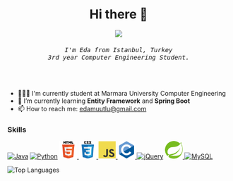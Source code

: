 <h1 align="center">Hi there 👋</h1>

<div align="center">
    <img src="https://media.giphy.com/media/paTz7UZbPfTZFRYnnB/giphy.gif"
        width="180px" />
    <br />
    <br />
    <samp> <i> I'm Eda from Istanbul, Turkey </i> </samp> <br />
    <samp> <i> 3rd year Computer Engineering Student. </i> </samp>
    <br />
    <samp>
        <br />
        </b>
        <br />
    </samp>
    <br />

</div>
<div>

* 👩🏼‍💻 I'm currently student at Marmara University Computer Engineering
* 🌱 I’m currently learning **Entity Framework** and **Spring Boot**
* 📫 How to reach me: [edamuutlu@gmail.com](mailto:edamuutlu@gmail.com)
  

<h3 align="left">Skills</h3>
<p align="left">
<a href="https://www.oracle.com/java/" target="_blank" rel="noreferrer"><img src="https://raw.githubusercontent.com/danielcranney/readme-generator/main/public/icons/skills/java-colored.svg" width="36" height="36" alt="Java" /></a>
<a href="https://www.python.org/" target="_blank" rel="noreferrer"><img src="https://raw.githubusercontent.com/danielcranney/readme-generator/main/public/icons/skills/python-colored.svg" width="36" height="36" alt="Python" /></a>
<a href="https://www.w3.org/html/" target="_blank" rel="noreferrer"> <img src="https://raw.githubusercontent.com/devicons/devicon/master/icons/html5/html5-original-wordmark.svg" alt="html5" width="40" height="40"/> </a> 
<a href="https://www.w3schools.com/css/" target="_blank" rel="noreferrer"> <img src="https://raw.githubusercontent.com/devicons/devicon/master/icons/css3/css3-original-wordmark.svg" alt="css3" width="40" height="40"/> </a> 
<a href="https://www.javascript.com/" target="_blank" rel="noreferrer"> <img src="https://raw.githubusercontent.com/devicons/devicon/1119b9f84c0290e0f0b38982099a2bd027a48bf1/icons/javascript/javascript-original.svg" alt="csharp" width="40" height="40"/ </a>
<a href="https://www.cprogramming.com/" target="_blank" rel="noreferrer"> <img src="https://raw.githubusercontent.com/devicons/devicon/master/icons/c/c-original.svg" alt="c" width="40" height="40"/> </a> 
<a href="https://jquery.com/" target="_blank" rel="noreferrer"><img src="https://raw.githubusercontent.com/danielcranney/readme-generator/main/public/icons/skills/jquery-colored.svg" width="36" height="36" alt="jQuery" /></a>
<a href="https://spring.io" target="_blank" rel="noreferrer"> <img src="https://raw.githubusercontent.com/devicons/devicon/master/icons/spring/spring-original.svg" alt="spring" width="40" height="40"/> </a>
<a href="https://www.mysql.com/" target="_blank" rel="noreferrer"><img src="https://raw.githubusercontent.com/danielcranney/readme-generator/main/public/icons/skills/mysql-colored.svg" width="36" height="36" alt="MySQL" /></a>
</p>

<div>
    <img src="https://github-readme-stats.vercel.app/api/top-langs/?username=edamuutlu&layout=compact" alt="Top Languages">
</div>


